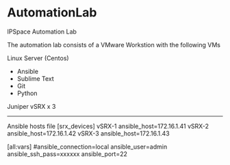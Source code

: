 # AutomationLab
IPSpace Automation Lab

The automation lab consists of a VMware Workstion with the following VMs

Linux Server (Centos)
 - Ansible
 - Sublime Text
 - Git
 - Python
 
Juniper vSRX x 3

--------------------------------------------------------

Ansible hosts file
[srx_devices]
vSRX-1 ansible_host=172.16.1.41
vSRX-2 ansible_host=172.16.1.42
vSRX-3 ansible_host=172.16.1.43

[all:vars]
#ansible_connection=local
ansible_user=admin
ansible_ssh_pass=xxxxxx
ansible_port=22
